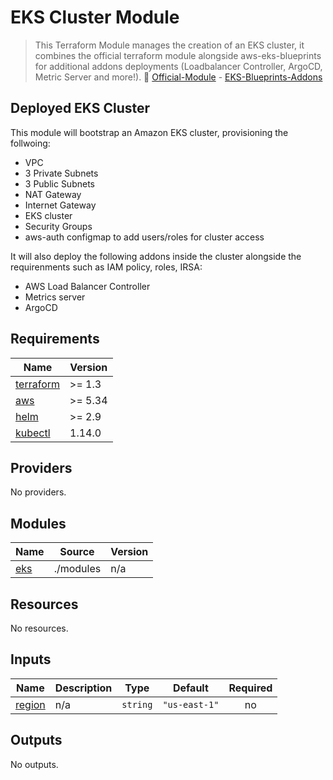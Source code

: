 # EKS Cluster Module

> This Terraform Module manages the creation of an EKS cluster, it combines the official terraform module alongside aws-eks-blueprints for additional addons deployments (Loadbalancer Controller, ArgoCD, Metric Server and more!). 🚀 [Official-Module](https://github.com/aws-ia/terraform-aws-eks-blueprints-addons/blob/main/README.md#inputs) - 
[EKS-Blueprints-Addons](https://github.com/aws-ia/terraform-aws-eks-blueprints-addons/blob/main/README.md#inputs)


## Deployed EKS Cluster

This module will bootstrap an Amazon EKS cluster, provisioning the follwoing:

- VPC
- 3 Private Subnets
- 3 Public Subnets
- NAT Gateway
- Internet Gateway
- EKS cluster
- Security Groups 
- aws-auth configmap to add users/roles for cluster access 

It will also deploy the following addons inside the cluster alongside the requirenments such as IAM policy, roles, IRSA:

- AWS Load Balancer Controller
- Metrics server 
- ArgoCD 



## Requirements

| Name | Version |
|------|---------|
| <a name="requirement_terraform"></a> [terraform](#requirement\_terraform) | >= 1.3 |
| <a name="requirement_aws"></a> [aws](#requirement\_aws) | >= 5.34 |
| <a name="requirement_helm"></a> [helm](#requirement\_helm) | >= 2.9 |
| <a name="requirement_kubectl"></a> [kubectl](#requirement\_kubectl) | 1.14.0 |

## Providers

No providers.

## Modules

| Name | Source | Version |
|------|--------|---------|
| <a name="module_eks"></a> [eks](#module\_eks) | ./modules | n/a |

## Resources

No resources.

## Inputs

| Name | Description | Type | Default | Required |
|------|-------------|------|---------|:--------:|
| <a name="input_region"></a> [region](#input\_region) | n/a | `string` | `"us-east-1"` | no |

## Outputs

No outputs.
